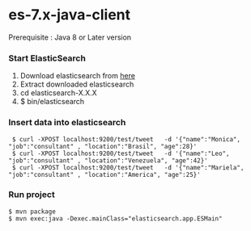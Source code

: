 # es-7.x-java-client
 Prerequisite : Java 8 or Later version 

### Start ElasticSearch
1) Download elasticsearch from [here](https://www.elastic.co/downloads/elasticsearch)   
2) Extract downloaded elasticsearch     
3) cd elasticsearch-X.X.X       
4) $ bin/elasticsearch     

### Insert data into elasticsearch
     $ curl -XPOST localhost:9200/test/tweet   -d '{"name":"Monica", "job":"consultant" , "location":"Brasil", "age":28}'
     $ curl -XPOST localhost:9200/test/tweet   -d '{"name":"Leo", "job":"consultant" , "location":"Venezuela", "age":42}'
     $ curl -XPOST localhost:9200/test/tweet   -d '{"name":"Mariela", "job":"consultant" , "location":"America", "age":25}'
 

### Run project 
    $ mvn package
    $ mvn exec:java -Dexec.mainClass="elasticsearch.app.ESMain"

